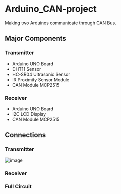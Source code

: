 # Arduino_CAN-project
Making two Arduinos communicate through CAN Bus.
## Major Components 
### Transmitter
- Arduino UNO Board
- DHT11 Sensor
- HC-SR04 Ultrasonic Sensor
- IR Proximity Sensor Module
- CAN Module MCP2515
### Receiver
- Arduino UNO Board
- I2C LCD Display
- CAN Module MCP2515
## Connections
### Transmitter
![image]()
### Receiver
### Full Circuit
